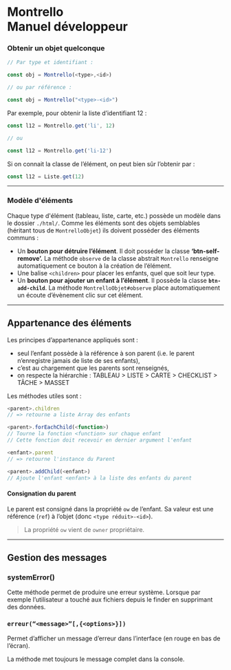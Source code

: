 # Montrello<br/>Manuel développeur



### Obtenir un objet quelconque

~~~javascript
// Par type et identifiant :

const obj = Montrello(<type>,<id>)

// ou par référence :

const obj = Montrello("<type>-<id>")
~~~



Par exemple, pour obtenir la liste d’identifiant 12 :

~~~javascript
const l12 = Montrello.get('li', 12)

// ou

const l12 = Montrello.get('li-12')
~~~



Si on connait la classe de l’élément, on peut bien sûr l’obtenir par :

~~~javascript
const l12 = Liste.get(12)
~~~

---

<a div="modele-element"></a>

### Modèle d'éléments

Chaque type d'élément (tableau, liste, carte, etc.) possède un modèle dans le dossier `./html/`. Comme les éléments sont des objets semblables (héritant tous de `MontrelloObjet`) ils doivent posséder des éléments communs :

* Un **bouton pour détruire l’élément**. Il doit posséder la classe **‘btn-self-remove’.** La méthode `observe` de la classe abstrait `Montrello` renseigne automatiquement ce bouton à la création de l’élément.
* Une balise `<children>` pour placer les enfants, quel que soit leur type.
* Un **bouton pour ajouter un enfant à l’élément**. Il possède la classe **`btn-add-child`**. La méthode `MontrelloObjet#observe` place automatiquement un écoute d’évènement clic sur cet élément.

---

<a div="ownership-element"></a>

## Appartenance des éléments

Les principes d’appartenance appliqués sont :

* seul l’enfant possède à la référence à son parent (i.e. le parent n’enregistre jamais de liste de ses enfants), 
* c’est au chargement que les parents sont renseignés,
* on respecte la hiérarchie : TABLEAU > LISTE > CARTE > CHECKLIST > TÂCHE > MASSET



Les méthodes utiles sont :

~~~javascript
<parent>.children 
// => retourne a liste Array des enfants

<parent>.forEachChild(<function>)
// Tourne la fonction <function> sur chaque enfant
// Cette fonction doit recevoir en dernier argument l'enfant

<enfant>.parent
// => retourne l'instance du Parent

<parent>.addChild(<enfant>)
// Ajoute l'enfant <enfant> à la liste des enfants du parent
~~~



#### Consignation du parent

Le parent est consigné dans la propriété `ow` de l’enfant. Sa valeur est une référence (`ref`) à l’objet (donc `<type réduit>-<id>`).

> La propriété `ow` vient de `owner` propriétaire.



---

<a id="messages"></a>

## Gestion des messages



### systemError(<message>)

Cette méthode permet de produire une erreur système. Lorsque par exemple l’utilisateur a touché aux fichiers depuis le finder en supprimant des données.

### `erreur(“<message>”[,{<options>}])`

Permet d’afficher un message d’erreur dans l’interface (en rouge en bas de l’écran). 

La méthode met toujours le message complet dans la console.